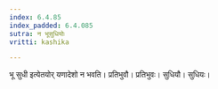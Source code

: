 ```yaml
---
index: 6.4.85
index_padded: 6.4.085
sutra: न भूसुधियोः
vritti: kashika

---
```

भू सुधी इत्येतयोर् यणादेशो न भवति। प्रतिभुवौ। प्रतिभुवः। सुधियौ। सुधियः।